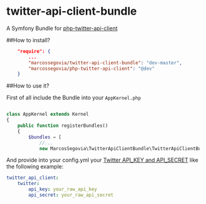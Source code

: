 # twitter-api-client-bundle

A Symfony Bundle for [php-twitter-api-client](https://github.com/MarcosSegovia/php-twitter-api-client)

##How to install?

```json
    "require": {
        ...
        "marcossegovia/twitter-api-client-bundle": "dev-master",
        "marcossegovia/php-twitter-api-client": "@dev"
    }
```

##How to use it?

First of all include the Bundle into your `AppKernel.php`
```php

class AppKernel extends Kernel
{
    public function registerBundles()
    {
        $bundles = [
            //...
            new MarcosSegovia\TwitterApiClientBundle\TwitterApiClientBundle()

```

And provide into your config.yml your [Twitter API_KEY and API_SECRET](https://apps.twitter.com/) like the following example:

```yaml
twitter_api_client:
    twitter:
        api_key: your_raw_api_key
        api_secret: your_raw_api_secret
```
